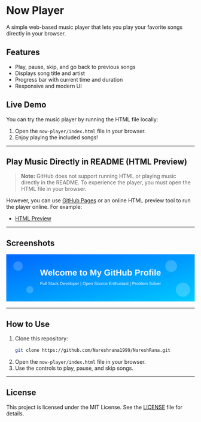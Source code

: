 # Now Player

A simple web-based music player that lets you play your favorite songs directly in your browser.

## Features
- Play, pause, skip, and go back to previous songs
- Displays song title and artist
- Progress bar with current time and duration
- Responsive and modern UI

## Live Demo
You can try the music player by running the HTML file locally:

1. Open the `now-player/index.html` file in your browser.
2. Enjoy playing the included songs!

---

## Play Music Directly in README (HTML Preview)

> **Note:** GitHub does not support running HTML or playing music directly in the README. To experience the player, you must open the HTML file in your browser.

However, you can use [GitHub Pages](https://pages.github.com/) or an online HTML preview tool to run the player online. For example:

- [HTML Preview](https://htmlpreview.github.io/?https://github.com/Nareshrana1999/NareshRana/blob/main/now-player/index.html)

---

## Screenshots

![Now Player Screenshot](assets/images/banner.svg)

---

## How to Use

1. Clone this repository:
   ```sh
   git clone https://github.com/Nareshrana1999/NareshRana.git
   ```
2. Open the `now-player/index.html` file in your browser.
3. Use the controls to play, pause, and skip songs.

---

## License

This project is licensed under the MIT License. See the [LICENSE](LICENSE) file for details.

